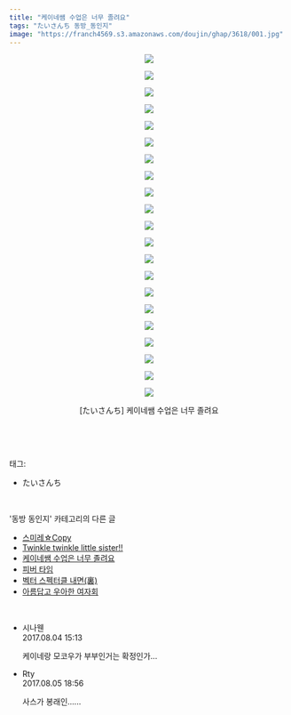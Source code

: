 ```yaml
---
title: "케이네쌤 수업은 너무 졸려요"
tags: "たいさんち 동방_동인지"
image: "https://franch4569.s3.amazonaws.com/doujin/ghap/3618/001.jpg"
---
```

<div class="article">
<p style="text-align: center; clear: none; float: none;"><img src="{{ site.imgserver2 }}/ghap/3618/001.jpg"/></p>
<p style="text-align: center; clear: none; float: none;"><img src="{{ site.imgserver2 }}/ghap/3618/002.jpg"/></p>
<p style="text-align: center; clear: none; float: none;"><img src="{{ site.imgserver2 }}/ghap/3618/003.jpg"/></p>
<p style="text-align: center; clear: none; float: none;"><img src="{{ site.imgserver2 }}/ghap/3618/004.jpg"/></p>
<p style="text-align: center; clear: none; float: none;"><img src="{{ site.imgserver2 }}/ghap/3618/005.jpg"/></p>
<p style="text-align: center; clear: none; float: none;"><img src="{{ site.imgserver2 }}/ghap/3618/006.jpg"/></p>
<p style="text-align: center; clear: none; float: none;"><img src="{{ site.imgserver2 }}/ghap/3618/007.jpg"/></p>
<p style="text-align: center; clear: none; float: none;"><img src="{{ site.imgserver2 }}/ghap/3618/008.jpg"/></p>
<p style="text-align: center; clear: none; float: none;"><img src="{{ site.imgserver2 }}/ghap/3618/009.jpg"/></p>
<p style="text-align: center; clear: none; float: none;"><img src="{{ site.imgserver2 }}/ghap/3618/010.jpg"/></p>
<p style="text-align: center; clear: none; float: none;"><img src="{{ site.imgserver2 }}/ghap/3618/011.jpg"/></p>
<p style="text-align: center; clear: none; float: none;"><img src="{{ site.imgserver2 }}/ghap/3618/012.jpg"/></p>
<p style="text-align: center; clear: none; float: none;"><img src="{{ site.imgserver2 }}/ghap/3618/013.jpg"/></p>
<p style="text-align: center; clear: none; float: none;"><img src="{{ site.imgserver2 }}/ghap/3618/014.jpg"/></p>
<p style="text-align: center; clear: none; float: none;"><img src="{{ site.imgserver2 }}/ghap/3618/015.jpg"/></p>
<p style="text-align: center; clear: none; float: none;"><img src="{{ site.imgserver2 }}/ghap/3618/016.jpg"/></p>
<p style="text-align: center; clear: none; float: none;"><img src="{{ site.imgserver2 }}/ghap/3618/017.jpg"/></p>
<p style="text-align: center; clear: none; float: none;"><img src="{{ site.imgserver2 }}/ghap/3618/018.jpg"/></p>
<p style="text-align: center; clear: none; float: none;"><img src="{{ site.imgserver2 }}/ghap/3618/019.jpg"/></p>
<p style="text-align: center; clear: none; float: none;"><img src="{{ site.imgserver2 }}/ghap/3618/020.jpg"/></p>
<p style="text-align: center; clear: none; float: none;"><img src="{{ site.imgserver2 }}/ghap/3618/021.jpg"/></p>
<p style="text-align: center; clear: none; float: none;">[たいさんち] 케이네쌤 수업은 너무 졸려요</p>
<p><br/></p>
</div><br/>
<div class="tagTrail">
<p>태그: </p>
<ul>
<li>たいさんち</li>
</ul>
</div><br/>
<div class="another">
<p>'동방 동인지' 카테고리의 다른 글</p>
<ul>
<li><a href="/ghap_3620">스미레☆Copy</a></li>
<li><a href="/ghap_3619">Twinkle twinkle little sister!!</a></li>
<li><a href="/ghap_3618">케이네쌤 수업은 너무 졸려요</a></li>
<li><a href="/ghap_3617">피버 타임</a></li>
<li><a href="/ghap_3615">벡터 스펙터클 내면(裏)</a></li>
<li><a href="/ghap_3614">아름답고 우아한 여자회</a></li>
</ul>
</div><br/>
<div class="cb_module cb_fluid">
<div class="cb_wrt cb_profile">
<div class="comment">
<ul>
<li class="cb_thumb_off" id="comment15051861">
<div class="cb_comment_area">
<div class="cb_info_area">
<div class="cb_section">
<span class="cb_nick_name">시나웬</span>
</div>
<div class="cb_section">
<span class="cb_date">2017.08.04 15:13 </span>
</div>
</div>
<div class="cb_dsc_comment">
<p class="cb_dsc">
											케이네랑 모코우가 부부인거는 확정인가...
										</p>
</div>
</div></li>
<li class="cb_thumb_off" id="comment15052672">
<div class="cb_comment_area">
<div class="cb_info_area">
<div class="cb_section">
<span class="cb_nick_name">Rty</span>
</div>
<div class="cb_section">
<span class="cb_date">2017.08.05 18:56 </span>
</div>
</div>
<div class="cb_dsc_comment">
<p class="cb_dsc">
											사스가 봉래인......
										</p>
</div>
</div></li>
</ul>
</div>
</div><!-- commentList close -->
</div><br/>
